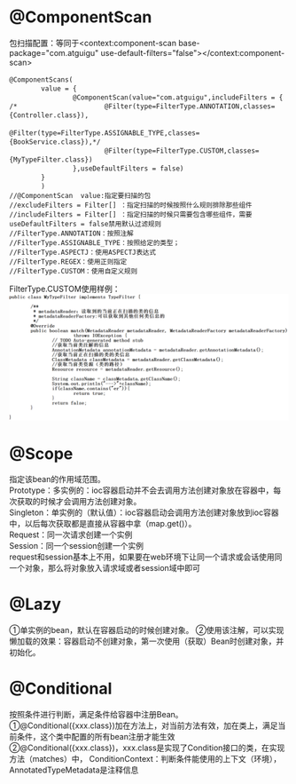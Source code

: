 # @ComponentScan
包扫描配置：等同于<context:component-scan base-package="com.atguigu" use-default-filters="false"></context:component-scan>
```
@ComponentScans(
		value = {
				@ComponentScan(value="com.atguigu",includeFilters = {
/*						@Filter(type=FilterType.ANNOTATION,classes={Controller.class}),
						@Filter(type=FilterType.ASSIGNABLE_TYPE,classes={BookService.class}),*/
						@Filter(type=FilterType.CUSTOM,classes={MyTypeFilter.class})
				},useDefaultFilters = false)	
		}
		)
//@ComponentScan  value:指定要扫描的包
//excludeFilters = Filter[] ：指定扫描的时候按照什么规则排除那些组件
//includeFilters = Filter[] ：指定扫描的时候只需要包含哪些组件，需要useDefaultFilters = false禁用默认过滤规则
//FilterType.ANNOTATION：按照注解
//FilterType.ASSIGNABLE_TYPE：按照给定的类型；
//FilterType.ASPECTJ：使用ASPECTJ表达式
//FilterType.REGEX：使用正则指定
//FilterType.CUSTOM：使用自定义规则
```
FilterType.CUSTOM使用样例：  
![img.png](images/typeFilter自定义过滤规则.png)

# @Scope
指定该bean的作用域范围。  
Prototype：多实例的：ioc容器启动并不会去调用方法创建对象放在容器中，每次获取的时候才会调用方法创建对象。  
Singleton：单实例的（默认值）：ioc容器启动会调用方法创建对象放到ioc容器中，以后每次获取都是直接从容器中拿（map.get()）。  
Request：同一次请求创建一个实例  
Session：同一个session创建一个实例  
request和session基本上不用，如果要在web环境下让同一个请求或会话使用同一个对象，那么将对象放入请求域或者session域中即可  

# @Lazy
①单实例的bean，默认在容器启动的时候创建对象。
②使用该注解，可以实现懒加载的效果：容器启动不创建对象，第一次使用（获取）Bean时创建对象，并初始化。

# @Conditional
按照条件进行判断，满足条件给容器中注册Bean。  
①@Conditional({xxx.class})加在方法上，对当前方法有效，加在类上，满足当前条件，这个类中配置的所有bean注册才能生效  
②@Conditional({xxx.class})，xxx.class是实现了Condition接口的类，在实现方法（matches）中，
ConditionContext：判断条件能使用的上下文（环境），AnnotatedTypeMetadata是注释信息